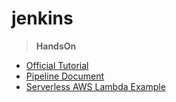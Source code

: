 # jenkins
>__HandsOn__
   * [Official Tutorial](https://jenkins.io/doc/tutorials/)
   * [Pipeline Document](https://github.com/jenkinsci/pipeline-model-definition-plugin/wiki/getting-started)
   * [Serverless AWS Lambda Example](https://github.com/michaelneale/sample-serverless)
